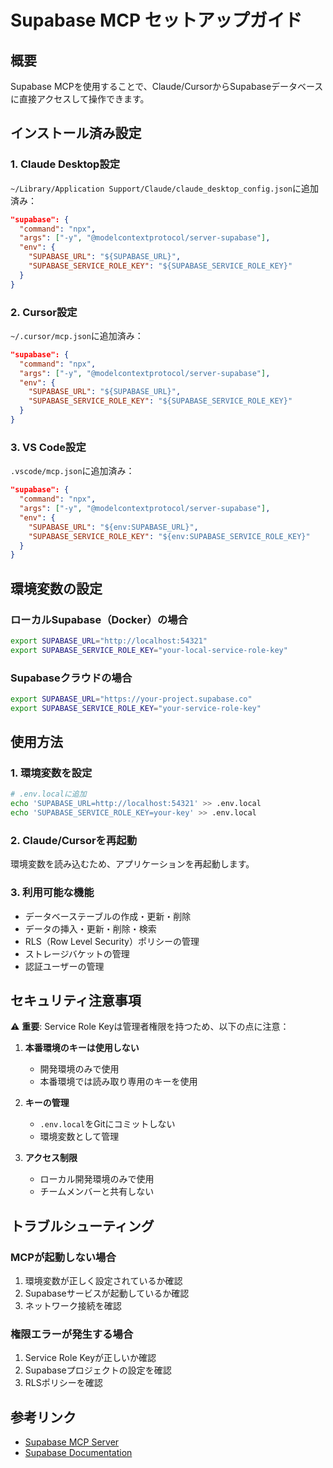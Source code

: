# Supabase MCP セットアップガイド

## 概要
Supabase MCPを使用することで、Claude/CursorからSupabaseデータベースに直接アクセスして操作できます。

## インストール済み設定

### 1. Claude Desktop設定
`~/Library/Application Support/Claude/claude_desktop_config.json`に追加済み：
```json
"supabase": {
  "command": "npx",
  "args": ["-y", "@modelcontextprotocol/server-supabase"],
  "env": {
    "SUPABASE_URL": "${SUPABASE_URL}",
    "SUPABASE_SERVICE_ROLE_KEY": "${SUPABASE_SERVICE_ROLE_KEY}"
  }
}
```

### 2. Cursor設定
`~/.cursor/mcp.json`に追加済み：
```json
"supabase": {
  "command": "npx",
  "args": ["-y", "@modelcontextprotocol/server-supabase"],
  "env": {
    "SUPABASE_URL": "${SUPABASE_URL}",
    "SUPABASE_SERVICE_ROLE_KEY": "${SUPABASE_SERVICE_ROLE_KEY}"
  }
}
```

### 3. VS Code設定
`.vscode/mcp.json`に追加済み：
```json
"supabase": {
  "command": "npx",
  "args": ["-y", "@modelcontextprotocol/server-supabase"],
  "env": {
    "SUPABASE_URL": "${env:SUPABASE_URL}",
    "SUPABASE_SERVICE_ROLE_KEY": "${env:SUPABASE_SERVICE_ROLE_KEY}"
  }
}
```

## 環境変数の設定

### ローカルSupabase（Docker）の場合
```bash
export SUPABASE_URL="http://localhost:54321"
export SUPABASE_SERVICE_ROLE_KEY="your-local-service-role-key"
```

### Supabaseクラウドの場合
```bash
export SUPABASE_URL="https://your-project.supabase.co"
export SUPABASE_SERVICE_ROLE_KEY="your-service-role-key"
```

## 使用方法

### 1. 環境変数を設定
```bash
# .env.localに追加
echo 'SUPABASE_URL=http://localhost:54321' >> .env.local
echo 'SUPABASE_SERVICE_ROLE_KEY=your-key' >> .env.local
```

### 2. Claude/Cursorを再起動
環境変数を読み込むため、アプリケーションを再起動します。

### 3. 利用可能な機能
- データベーステーブルの作成・更新・削除
- データの挿入・更新・削除・検索
- RLS（Row Level Security）ポリシーの管理
- ストレージバケットの管理
- 認証ユーザーの管理

## セキュリティ注意事項

⚠️ **重要**: Service Role Keyは管理者権限を持つため、以下の点に注意：

1. **本番環境のキーは使用しない**
   - 開発環境のみで使用
   - 本番環境では読み取り専用のキーを使用

2. **キーの管理**
   - `.env.local`をGitにコミットしない
   - 環境変数として管理

3. **アクセス制限**
   - ローカル開発環境のみで使用
   - チームメンバーと共有しない

## トラブルシューティング

### MCPが起動しない場合
1. 環境変数が正しく設定されているか確認
2. Supabaseサービスが起動しているか確認
3. ネットワーク接続を確認

### 権限エラーが発生する場合
1. Service Role Keyが正しいか確認
2. Supabaseプロジェクトの設定を確認
3. RLSポリシーを確認

## 参考リンク
- [Supabase MCP Server](https://github.com/modelcontextprotocol/servers/tree/main/src/supabase)
- [Supabase Documentation](https://supabase.com/docs)